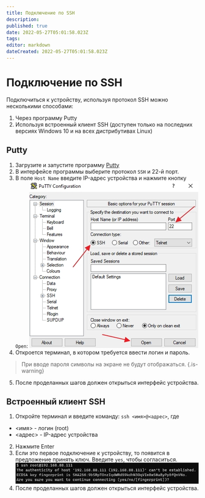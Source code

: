 ```yaml
---
title: Подключение по SSH
description: 
published: true
date: 2022-05-27T05:01:58.023Z
tags: 
editor: markdown
dateCreated: 2022-05-27T05:01:58.023Z
---
```


# Подключение по SSH
Подключиться к устройству, используя протокол SSH можно несколькими способами:
1. Через программу Putty
2. Используя встроенный клиент SSH (доступен только на последних версиях Windows 10 и на всех дистрибутивах Linux)

## Putty
1. Загрузите и запустите программу [Putty](https://www.chiark.greenend.org.uk/~sgtatham/putty/latest.html)
2. В интерфейсе программы выберите протокол `SSH` и 22-й порт.
3. В поле `Host Name` введите IP-адрес устройства и нажмите кнопку `Open`:
![putty.jpg](/m-mt/putty.jpg)
4. Откроется терминал, в котором требуется ввести логин и пароль.
> При вводе пароля символы на экране не будут отображаться.
{.is-warning}
5. После проделанных шагов должен открыться интерфейс устройства.

## Встроенный клиент SSH
1. Откройте терминал и введите команду:
`ssh <имя>@<адрес>`, где
- <имя> - логин (root)
- <адрес> - IP-адрес устройства
2. Нажмите Enter
3. Если это первое подключение к устройству, то появится в предложение принять ключ. Введите `yes`, чтобы согласиться.
![fingerprint.jpg](/m-mt/fingerprint.jpg)
4. После проделанных шагов должен открыться интерфейс устройства.
